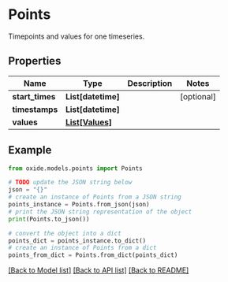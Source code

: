 # Points

Timepoints and values for one timeseries.

## Properties

Name | Type | Description | Notes
------------ | ------------- | ------------- | -------------
**start_times** | **List[datetime]** |  | [optional] 
**timestamps** | **List[datetime]** |  | 
**values** | [**List[Values]**](Values.md) |  | 

## Example

```python
from oxide.models.points import Points

# TODO update the JSON string below
json = "{}"
# create an instance of Points from a JSON string
points_instance = Points.from_json(json)
# print the JSON string representation of the object
print(Points.to_json())

# convert the object into a dict
points_dict = points_instance.to_dict()
# create an instance of Points from a dict
points_from_dict = Points.from_dict(points_dict)
```
[[Back to Model list]](../README.md#documentation-for-models) [[Back to API list]](../README.md#documentation-for-api-endpoints) [[Back to README]](../README.md)


